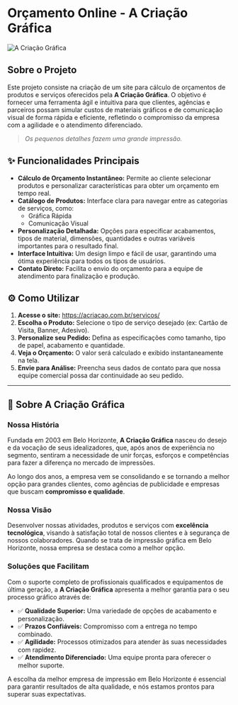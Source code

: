 # Orçamento Online - A Criação Gráfica

![A Criação Gráfica](https://acriacao.com.br/wp-content/uploads/2022/12/cropped-Logo-2022.png)

## Sobre o Projeto

Este projeto consiste na criação de um site para cálculo de orçamentos de produtos e serviços oferecidos pela **A Criação Gráfica**. O objetivo é fornecer uma ferramenta ágil e intuitiva para que clientes, agências e parceiros possam simular custos de materiais gráficos e de comunicação visual de forma rápida e eficiente, refletindo o compromisso da empresa com a agilidade e o atendimento diferenciado.

> *Os pequenos detalhes fazem uma grande impressão.*

## ✨ Funcionalidades Principais

* **Cálculo de Orçamento Instantâneo:** Permite ao cliente selecionar produtos e personalizar características para obter um orçamento em tempo real.
* **Catálogo de Produtos:** Interface clara para navegar entre as categorias de serviços, como:
    * Gráfica Rápida
    * Comunicação Visual
* **Personalização Detalhada:** Opções para especificar acabamentos, tipos de material, dimensões, quantidades e outras variáveis importantes para o resultado final.
* **Interface Intuitiva:** Um design limpo e fácil de usar, garantindo uma ótima experiência para todos os tipos de usuários.
* **Contato Direto:** Facilita o envio do orçamento para a equipe de atendimento para finalização e produção.

## ⚙️ Como Utilizar

1.  **Acesse o site:** https://acriacao.com.br/servicos/
2.  **Escolha o Produto:** Selecione o tipo de serviço desejado (ex: Cartão de Visita, Banner, Adesivo).
3.  **Personalize seu Pedido:** Defina as especificações como tamanho, tipo de papel, acabamento e quantidade.
4.  **Veja o Orçamento:** O valor será calculado e exibido instantaneamente na tela.
5.  **Envie para Análise:** Preencha seus dados de contato para que nossa equipe comercial possa dar continuidade ao seu pedido.

---

## 🏢 Sobre A Criação Gráfica

### Nossa História

Fundada em 2003 em Belo Horizonte, **A Criação Gráfica** nasceu do desejo e da vocação de seus idealizadores, que, após anos de experiência no segmento, sentiram a necessidade de unir forças, esforços e competências para fazer a diferença no mercado de impressões.

Ao longo dos anos, a empresa vem se consolidando e se tornando a melhor opção para grandes clientes, como agências de publicidade e empresas que buscam **compromisso e qualidade**.

### Nossa Visão

Desenvolver nossas atividades, produtos e serviços com **excelência tecnológica**, visando à satisfação total de nossos clientes e à segurança de nossos colaboradores. Quando se trata de impressão gráfica em Belo Horizonte, nossa empresa se destaca como a melhor opção.

### Soluções que Facilitam

Com o suporte completo de profissionais qualificados e equipamentos de última geração, a **A Criação Gráfica** apresenta a melhor garantia para o seu processo gráfico através de:

* ✅ **Qualidade Superior:** Uma variedade de opções de acabamento e personalização.
* ✅ **Prazos Confiáveis:** Compromisso com a entrega no tempo combinado.
* ✅ **Agilidade:** Processos otimizados para atender às suas necessidades com rapidez.
* ✅ **Atendimento Diferenciado:** Uma equipe pronta para oferecer o melhor suporte.

A escolha da melhor empresa de impressão em Belo Horizonte é essencial para garantir resultados de alta qualidade, e nós estamos prontos para superar suas expectativas.
